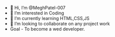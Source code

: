 - 👋 Hi, I’m @MeghPatel-007
- 👀 I’m interested in Coding
- 🌱 I’m currently learning HTML,CSS,JS
- 💞️ I’m looking to collaborate on any project work
- Goal - To become a wed developer.
<!---
MeghPatel-007/MeghPatel-007 is a ✨ special ✨ repository because its `README.md` (this file) appears on your GitHub profile.
You can click the Preview link to take a look at your changes.
--->

